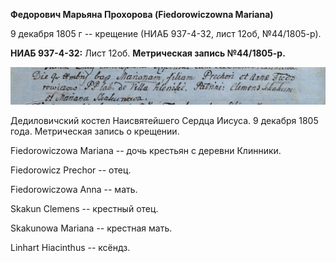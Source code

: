 **Федорович Марьяна Прохорова (Fiedorowiczowna Mariana)**

9 декабря 1805 г -- крещение (НИАБ 937-4-32, лист 12об, №44/1805-р).

**НИАБ 937-4-32:** Лист 12об. **Метрическая запись №44/1805-р.**

![](./media/a540f7e1a112b2bb893539b8dbf1aebdd39fef05.png)

Дедиловичский костел Наисвятейшего Сердца Иисуса. 9 декабря 1805 года.
Метрическая запись о крещении.

Fiedorowiczowa Mariana -- дочь крестьян с деревни Клинники.

Fiedorowicz Prechor -- отец.

Fiedorowiczowa Anna -- мать.

Skakun Clemens -- крестный отец.

Skakunowa Mariana -- крестная мать.

Linhart Hiacinthus -- ксёндз.
